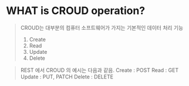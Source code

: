 # WHAT is CROUD operation?

> CROUD는 대부분의 컴퓨터 소프트웨어가 가지는 기본적인 데이터 처리 기능 
> 1. Create 
> 2. Read
> 3. Update
> 4. Delete


> REST 에서 CROUD 의 예시는 다음과 같음. 
> Create : POST
> Read : GET
> Update : PUT, PATCH
> Delete : DELETE 